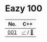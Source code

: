 # Eazy 100

|No.|C++|
|:--:|:--:|
|[001](https://atcoder.jp/contests/abc139/tasks/abc139_b)|[✅](https://atcoder.jp/contests/abc139/submissions/47980132) / [📝](./001/main.cpp)|
